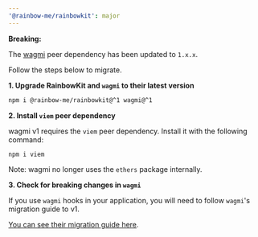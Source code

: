 ```yaml
---
'@rainbow-me/rainbowkit': major
---
```


**Breaking:**

The [wagmi](https://wagmi.sh) peer dependency has been updated to `1.x.x`.

Follow the steps below to migrate.

**1. Upgrade RainbowKit and `wagmi` to their latest version**

```bash
npm i @rainbow-me/rainbowkit@^1 wagmi@^1
```

**2. Install `viem` peer dependency**

wagmi v1 requires the `viem` peer dependency. Install it with the following command:

```bash
npm i viem
```

Note: wagmi no longer uses the `ethers` package internally. 

**3. Check for breaking changes in `wagmi`**

If you use `wagmi` hooks in your application, you will need to follow `wagmi`'s migration guide to v1.

[You can see their migration guide here](https://wagmi.sh/react/migration-guide).
